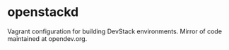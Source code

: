 # openstackd
Vagrant configuration for building DevStack environments. Mirror of code maintained at opendev.org.

